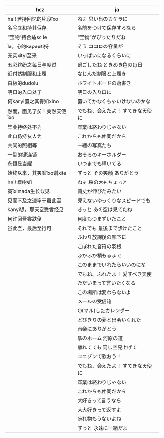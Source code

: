 |hez|ja|
|-|-|
|hei! 若持回忆的片段ïxo|ねぇ 思い出のカケラに|
|名兮立和持其保存|名前をつけて保存するなら|
|“宝物”持合适so le|“宝物”がぴったりだね|
|Ïa，心的kapasiti持|そう ココロの容量が|
|充实xityi至来|いっぱいになるくらいに|
|五彩缤纷之每日与度过|過ごしたね ときめき色の毎日|
|近付然制服和上履|なじんだ制服と上履き|
|白板的dudolu|ホワイトボードの落書き|
|明日的入口处于|明日の入り口に|
|何kanyi置之其得知xino|置いてかなくちゃいけないのかな|
|然而，面见了矣！美然天使ïxo|でもね、会えたよ！ すてきな天使に|
|毕业持终处不为|卒業は終わりじゃない|
|此自仍持友人为|これからも仲間だから|
|共同的照相等|一緒の写真たち|
|一副的键连锁|おそろのキーホルダー|
|永恒是当耀|いつまでも輝いてる|
|始终以来，其笑颜ïxo谢xite|ずっと その笑顔 ありがとう|
|hei! 樱树如|ねぇ 桜の木もちょっと|
|高ïximada生长似见|背丈が伸びたみたい|
|见而不及之速率于虽此至|見えないゆっくりなスピードでも|
|kanyi想，那天空受曾经见|きっと あの空は見てたね|
|何许回吾尝跌倒|何度もつまずいたこと|
|虽此至，最后至行可|それでも 最後まで歩けたこと|
||ふわり放課後の廊下に|
||こぼれた音符の羽根|
||ふかふか積もるまで|
||このままでいれたらいいのにな|
||でもね、ふれたよ！ 愛すべき天使|に|
||ただいまって言いたくなる|
||この場所は変わらないよ|
||メールの受信箱|
||○(マル)したカレンダー|
||とびきりの夢と出会いくれた|
||音楽にありがとう|
||駅のホーム 河原の道|
||離れてても 同じ空見上げて|
||ユニゾンで歌おう！|
||でもね、会えたよ！ すてきな天使に|
||卒業は終わりじゃない|
||これからも仲間だから|
||大好きって言うなら|
||大大好きって返すよ|
||忘れ物もうないよね|
||ずっと 永遠に一緒だよ|